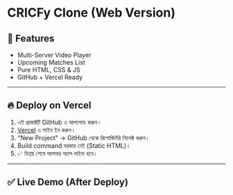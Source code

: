 # CRICFy Clone (Web Version)

## 🚀 Features
- Multi-Server Video Player
- Upcoming Matches List
- Pure HTML, CSS & JS
- GitHub + Vercel Ready

---

## 🔥 Deploy on Vercel
1. এই প্রজেক্টটি GitHub এ আপলোড করুন।
2. [Vercel](https://vercel.com/) এ সাইন ইন করুন।
3. "New Project" → GitHub থেকে রিপোজিটরি সিলেক্ট করুন।
4. Build command দরকার নেই (Static HTML)।
5. ✅ ডিপ্লয় শেষে আপনার অ্যাপ লাইভ হবে।

---

## ✅ Live Demo (After Deploy)
